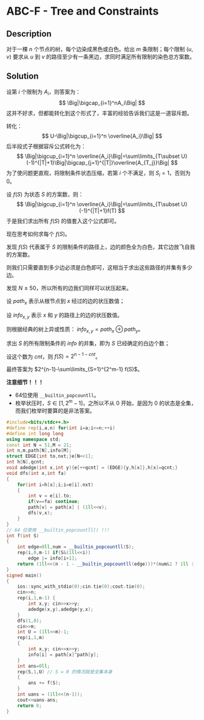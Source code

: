 # ABC-F - Tree and Constraints

## Description

对于一棵 $n$ 个节点的树，每个边染成黑色或白色。给出 $m$ 条限制；每个限制 $(u,v)$ 要求从 $u$ 到 $v$ 的路径至少有一条黑边，求同时满足所有限制的染色总方案数。

## Solution

设第 $i$ 个限制为 $A_i$，则答案为：
$$
\Big|\bigcap_{i=1}^nA_i\Big|
$$
这并不好求，但都能转化到这个形式了，丰富的经验告诉我们这是一道容斥题。

转化：
$$
U-\Big|\bigcup_{i=1}^n \overline{A_i}\Big|
$$
后半段式子根据容斥公式转化为：
$$
\Big|\bigcup_{i=1}^n \overline{A_i}\Big|=\sum\limits_{T\subset U}(-1)^{|T|+1}\Big|\bigcap_{j=1}^{|T|}\overline{A_{T_j}}\Big|
$$
为了使问题更直观，将限制条件状态压缩，若第 $i$ 个不满足，则 $S_i=1$，否则为 $0$。

设 $f(S)$ 为状态 $S$ 的方案数，则：
$$
\Big|\bigcup_{i=1}^n \overline{A_i}\Big|=\sum\limits_{T\subset U}(-1)^{|T|+1}f(T)
$$
于是我们求出所有 $f(S)$ 的值套入这个公式即可。

现在思考如何求每个 $f(S)$。

发现 $f(S)$ 代表属于 $S$ 的限制条件的路径上，边的颜色全为白色，其它边放飞自我的方案数。

则我们只需要直到多少边必须是白色即可，这相当于求出这些路径的并集有多少边。

发现 $N\le50$，所以所有的边我们同样可以状压起来。

设 $path_x$ 表示从根节点到 $x$ 经过的边的状压数值；

设 $info_{x,y}$ 表示 $x$ 和 $y$ 的路径上的边的状压数值。

则根据经典的树上异或性质： $info_{x,y}=path_x \oplus path_y$。

求出 $S$ 的所有限制条件的 $info$ 的并集，即为 $S$ 已经确定的白边个数；

设这个数为 $cnt$，则 $f(S)=2^{n-1-cnt}$。

最终答案为 $2^{n-1}-\sum\limits_{S=1}^{2^m-1} f(S)$。

**注意细节！！！**

- 64位使用 `__builtin_popcountll`。
- 枚举状压时，$S\in[1,2^m-1]$，之所以不从 $0$ 开始，是因为 $0$ 的状态是全集，而我们枚举时要算的是非法答案。

```cpp
#include<bits/stdc++.h>
#define rep(i,a,n) for(int i=a;i<=n;++i)
#define int long long
using namespace std;
const int N = 51,M = 21;
int n,m,path[N],info[M];
struct EDGE{int to,nxt;}e[N<<1];
int h[N],qcnt;
void adedge(int x,int y){e[++qcnt] = (EDGE){y,h[x]},h[x]=qcnt;}
void dfs(int x,int fa)
{
	for(int i=h[x];i;i=e[i].nxt)
	{
		int v = e[i].to;
		if(v==fa) continue;
		path[v] = path[x] | (1ll<<v);
		dfs(v,x);
	}
}
// 64 位使用 __builtin_popcountll() !!! 
int f(int S)
{
	int edge=0ll,num = __builtin_popcountll(S);
	rep(i,0,m-1) if(S&(1ll<<i)) 
	    edge |= info[i+1];
	return (1ll<<(n - 1 - __builtin_popcountll(edge)))*(num&1 ? 1ll : -1ll);
} 
signed main()
{
	ios::sync_with_stdio(0);cin.tie(0);cout.tie(0);
	cin>>n;
	rep(i,1,n-1) {
		int x,y; cin>>x>>y;
		adedge(x,y),adedge(y,x);
	}
	dfs(1,0);
	cin>>m;
	int U = (1ll<<m)-1;
	rep(i,1,m) 
	{
		int x,y; cin>>x>>y;
		info[i] = path[x]^path[y];
	}
	int ans=0ll;
	rep(S,1,U) // S = 0 的情况就是全集本身 
	{
		ans += f(S);
	}
	int uans = (1ll<<(n-1));
	cout<<uans-ans;
	return 0;
}
```